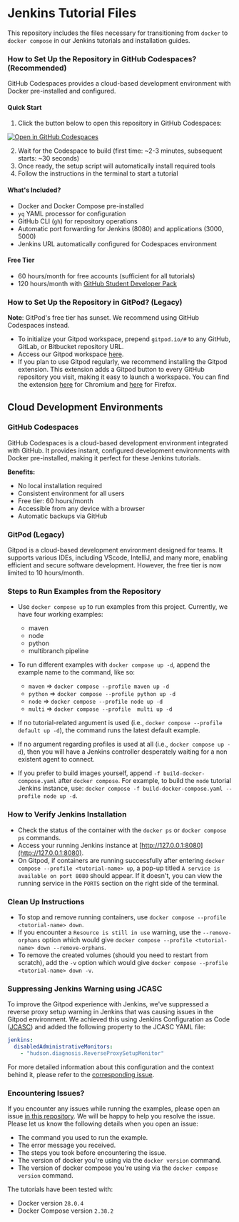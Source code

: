 # Jenkins Tutorial Files

This repository includes the files necessary for transitioning from `docker` to `docker compose` in our Jenkins tutorials and installation guides.

### How to Set Up the Repository in GitHub Codespaces? (Recommended)

GitHub Codespaces provides a cloud-based development environment with Docker pre-installed and configured.

#### Quick Start
1. Click the button below to open this repository in GitHub Codespaces:

[![Open in GitHub Codespaces](https://github.com/codespaces/badge.svg)](https://codespaces.new/jenkins-docs/quickstart-tutorials)

2. Wait for the Codespace to build (first time: ~2-3 minutes, subsequent starts: ~30 seconds)
3. Once ready, the setup script will automatically install required tools
4. Follow the instructions in the terminal to start a tutorial

#### What's Included?
- Docker and Docker Compose pre-installed
- `yq` YAML processor for configuration
- GitHub CLI (`gh`) for repository operations
- Automatic port forwarding for Jenkins (8080) and applications (3000, 5000)
- Jenkins URL automatically configured for Codespaces environment

#### Free Tier
- 60 hours/month for free accounts (sufficient for all tutorials)
- 120 hours/month with [GitHub Student Developer Pack](https://education.github.com/pack)

### How to Set Up the Repository in GitPod? (Legacy)

**Note**: GitPod's free tier has sunset. We recommend using GitHub Codespaces instead.

- To initialize your Gitpod workspace, prepend `gitpod.io/#` to any GitHub, GitLab, or Bitbucket repository URL.
- Access our Gitpod workspace [here](https://gitpod.io/#https://github.com/jenkins-docs/quickstart-tutorials).
- If you plan to use Gitpod regularly, we recommend installing the Gitpod extension. This extension adds a Gitpod button to every GitHub repository you visit, making it easy to launch a workspace. You can find the extension [here](https://chrome.google.com/webstore/detail/gitpod-online-ide/dodmmooeoklaejobgleioelladacbeki) for Chromium and [here](https://addons.mozilla.org/firefox/addon/gitpod/) for Firefox.

## Cloud Development Environments

### GitHub Codespaces

GitHub Codespaces is a cloud-based development environment integrated with GitHub. It provides instant, configured development environments with Docker pre-installed, making it perfect for these Jenkins tutorials.

**Benefits:**
- No local installation required
- Consistent environment for all users
- Free tier: 60 hours/month
- Accessible from any device with a browser
- Automatic backups via GitHub

### GitPod (Legacy)

Gitpod is a cloud-based development environment designed for teams. It supports various IDEs, including VScode, IntelliJ, and many more, enabling efficient and secure software development. However, the free tier is now limited to 10 hours/month.

### Steps to Run Examples from the Repository

- Use `docker compose up` to run examples from this project. Currently, we have four working examples:
    - maven
    - node
    - python
    - multibranch pipeline

- To run different examples with `docker compose up -d`, append the example name to the command, like so:
    - `maven` => `docker compose --profile maven up -d`
    - `python` => `docker compose --profile python up -d`
    - `node` => `docker compose --profile node up -d`
    - `multi` => `docker compose --profile  multi up -d`

- If no tutorial-related argument is used (i.e., `docker compose --profile default up -d`), the command runs the latest default example.
- If no argument regarding profiles is used at all (i.e., `docker compose up -d`), then you will have a Jenkins controller desperately waiting for a non existent agent to connect.

- If you prefer to build images yourself, append `-f build-docker-compose.yaml` after `docker compose`. For example, to build the `node` tutorial Jenkins instance, use: `docker compose -f build-docker-compose.yaml --profile node up -d`.

### How to Verify Jenkins Installation

- Check the status of the container with the `docker ps` or `docker compose ps` commands.
- Access your running Jenkins instance at [http://127.0.0.1:8080](http://127.0.0.1:8080).
- On Gitpod, if containers are running successfully after entering `docker compose --profile <tutorial-name> up`, a pop-up titled `A service is available on port 8080` should appear. If it doesn't, you can view the running service in the `PORTS` section on the right side of the terminal.

### Clean Up Instructions

- To stop and remove running containers, use `docker compose --profile <tutorial-name> down`.
- If you encounter a `Resource is still in use` warning, use the `--remove-orphans` option which would give `docker compose --profile <tutorial-name> down --remove-orphans`.
- To remove the created volumes (should you need to restart from scratch), add the `-v` option which would give `docker compose --profile <tutorial-name> down -v`.

### Suppressing Jenkins Warning using JCASC

To improve the Gitpod experience with Jenkins, we've suppressed a reverse proxy setup warning in Jenkins that was causing issues in the Gitpod environment. We achieved this using Jenkins Configuration as Code ([JCASC](https://www.jenkins.io/projects/jcasc/)) and added the following property to the JCASC YAML file:

```yaml
jenkins:
  disabledAdministrativeMonitors:
    - "hudson.diagnosis.ReverseProxySetupMonitor"
```

For more detailed information about this configuration and the context behind it, please refer to the [corresponding issue](https://github.com/ash-sxn/GSoC-2023-docker-based-quickstart/issues/61).

### Encountering Issues?

If you encounter any issues while running the examples, please open an issue [in this repository](https://github.com/jenkins-docs/quickstart-tutorials/issues/new/choose).
We will be happy to help you resolve the issue.
Please let us know the following details when you open an issue:
- The command you used to run the example.
- The error message you received.
- The steps you took before encountering the issue.
- The version of docker you're using via the `docker version` command.
- The version of docker compose you're using via the `docker compose version` command.

The tutorials have been tested with:
- Docker version `28.0.4`
- Docker Compose version `2.38.2`
